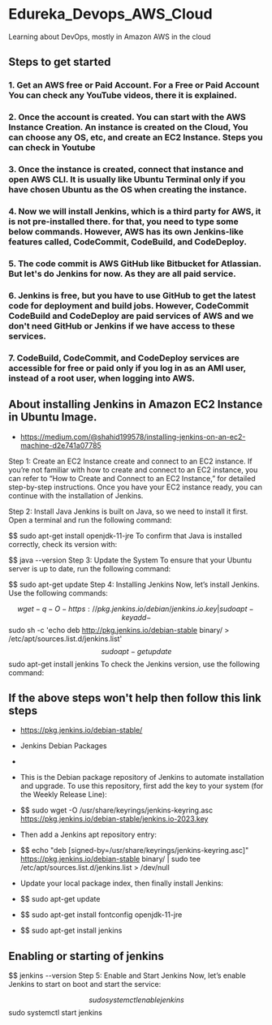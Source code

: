 # Edureka_Devops_AWS_Cloud
Learning about DevOps, mostly in Amazon AWS in the cloud

## Steps to get started
### 1. Get an AWS free or Paid Account. For a Free or Paid Account You can check any YouTube videos, there it is explained.
### 2. Once the account is created. You can start with the AWS Instance Creation. An instance is created on the Cloud, You can choose any OS, etc, and create an EC2 Instance. Steps you can check in Youtube
### 3. Once the instance is created, connect that instance and open AWS CLI. It is usually like Ubuntu Terminal only if you have chosen Ubuntu as the OS when creating the instance. 
### 4. Now we will install Jenkins, which is a third party for AWS, it is not pre-installed there. for that, you need to type some below commands. However, AWS has its own Jenkins-like features called, CodeCommit, CodeBuild, and CodeDeploy.
### 5. The code commit is AWS GitHub like Bitbucket for Atlassian. But let's do Jenkins for now. As they are all paid service.
### 6. Jenkins is free, but you have to use GitHub to get the latest code for deployment and build jobs. However, CodeCommit CodeBuild and CodeDeploy are paid services of AWS and we don't need GitHub or Jenkins if we have access to these services.
### 7. CodeBuild, CodeCommit, and CodeDeploy services are accessible for free or paid only if you log in as an AMI user, instead of a root user, when logging into AWS.


## About installing Jenkins in Amazon EC2 Instance in Ubuntu Image.
* https://medium.com/@shahid199578/installing-jenkins-on-an-ec2-machine-d2e741a07785

Step 1: Create an EC2 Instance
create and connect to an EC2 instance. If you’re not familiar with how to create and connect to an EC2 instance, you can refer to “How to Create and Connect to an EC2 Instance,” for detailed step-by-step instructions. Once you have your EC2 instance ready, you can continue with the installation of Jenkins.

Step 2: Install Java
Jenkins is built on Java, so we need to install it first. Open a terminal and run the following command:

$$ sudo apt-get install openjdk-11-jre
To confirm that Java is installed correctly, check its version with:

$$ java --version
Step 3: Update the System
To ensure that your Ubuntu server is up to date, run the following command:

$$ sudo apt-get update
Step 4: Installing Jenkins
Now, let’s install Jenkins. Use the following commands:

$$ wget -q -O - https://pkg.jenkins.io/debian/jenkins.io.key | sudo apt-key add -
$$ sudo sh -c 'echo deb http://pkg.jenkins.io/debian-stable binary/ > /etc/apt/sources.list.d/jenkins.list'
$$ sudo apt-get update
$$ sudo apt-get install jenkins
To check the Jenkins version, use the following command:


## If the above steps won't help then follow this link steps
* https://pkg.jenkins.io/debian-stable/
* Jenkins Debian Packages
* 
* This is the Debian package repository of Jenkins to automate installation and upgrade. To use this repository, first add the key to your system (for the Weekly Release Line):

    
 * $$ sudo wget -O /usr/share/keyrings/jenkins-keyring.asc  https://pkg.jenkins.io/debian-stable/jenkins.io-2023.key
  
* Then add a Jenkins apt repository entry:
    
* $$  echo "deb [signed-by=/usr/share/keyrings/jenkins-keyring.asc]"     https://pkg.jenkins.io/debian-stable binary/ | sudo tee     /etc/apt/sources.list.d/jenkins.list > /dev/null
  
* Update your local package index, then finally install Jenkins:

   
* $$ sudo apt-get update
* $$ sudo apt-get install fontconfig openjdk-11-jre
* $$ sudo apt-get install jenkins

## Enabling or starting of jenkins

$$ jenkins --version
Step 5: Enable and Start Jenkins
Now, let’s enable Jenkins to start on boot and start the service:

$$ sudo systemctl enable jenkins
$$ sudo systemctl start jenkins

  
